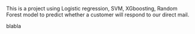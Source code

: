 This is a project using Logistic regression, SVM, XGboosting, Random Forest model to predict whether a customer will respond to our direct mail.

blabla
